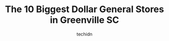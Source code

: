 ---
layout: ampstory
image: https://i0.wp.com/www.depkes.org/wp-content/uploads/2023/06/dollar-general-0-in-greenville-sc-1685967410.jpeg?resize=640,853
author: techidn
featured: false
description: Discover the impressive array of Dollar General options in Greenville SC, where you can find 10 of the largest Dollar General establishments in the area. From renowned classics to hidden gem
title: The 10 Biggest Dollar General Stores in Greenville SC
cover:
   title: The 10 Biggest Dollar General Stores in Greenville SC
   subtitle: Rickpate
   background: https://www.depkes.org/wp-content/uploads/2023/06/dollar-general-0-in-greenville-sc-1685967410.jpeg

pages: 
 - layout: thirds
   top: <h1>#1 Dollar General</h1>
   bottom: "<p>Im DONE going to this store! THIRD time I make a stop to grab someQuick groceries and they lock the doors early! Today 30 minutes, last time over an HOUR! Today the wo</p>"
   background: https://www.depkes.org/wp-content/uploads/2023/06/dollar-general-1-in-greenville-sc-1685967410.jpeg
   backgroundblur: true
 - layout: thirds
   top: <h1>#2 Dollar General</h1>
   bottom: "<p>1817 Cedar Lane Rd, Greenville, SC 29617, United States</p>"
   background: https://www.depkes.org/wp-content/uploads/2023/06/dollar-general-2-in-greenville-sc-1685967411.jpeg
   cta:
      link: https://www.depkes.org/blog/the-10-biggest-dollar-general-stores-in-greenville-sc/
      text: The 10 Biggest Dollar General Stores in Greenville SC
 - layout: thirds
   top: <h1>#3 Dollar General</h1>
   bottom: "<p>2600 Anderson Rd, Greenville, SC 29611, United States</p>"
   background: https://www.depkes.org/wp-content/uploads/2023/06/dollar-general-3-in-greenville-sc-1685967411.jpeg
   cta:
      link: https://www.depkes.org/blog/the-10-biggest-dollar-general-stores-in-greenville-sc/
      text: The 10 Biggest Dollar General Stores in Greenville SC
 - layout: thirds
   top: <h1>#4 Dollar General</h1>
   bottom: "<p>1449 Rutherford Rd, Greenville, SC 29609, United States</p>"
   background: https://images.unsplash.com/photo-1604871000636-074fa5117945?ixlib=rb-4.0.3&ixid=MnwxMjA3fDB8MHxwaG90by1wYWdlfHx8fGVufDB8fHx8&auto=format&fit=crop&w=640&h=853&q=80
   cta:
      link: https://www.depkes.org/blog/the-10-biggest-dollar-general-stores-in-greenville-sc/
      text: The 10 Biggest Dollar General Stores in Greenville SC
 - layout: thirds
   top: <h1>#5 Dollar General</h1>
   bottom: "<p>1014 Wade Hampton Blvd, Greenville, SC 29609, United States</p>"
   background: https://images.unsplash.com/photo-1518640467707-6811f4a6ab73?ixlib=rb-4.0.3&ixid=MnwxMjA3fDB8MHxwaG90by1wYWdlfHx8fGVufDB8fHx8&auto=format&fit=crop&w=640&h=853&q=80
   cta:
      link: https://www.depkes.org/blog/the-10-biggest-dollar-general-stores-in-greenville-sc/
      text: The 10 Biggest Dollar General Stores in Greenville SC
 - layout: thirds
   top: <h1>#6 Dollar General</h1>
   bottom: "<p>401 Brushy Creek Rd, Taylors, SC 29687, United States</p>"
   background: https://images.unsplash.com/photo-1620421680010-0766ff230392?ixlib=rb-4.0.3&ixid=MnwxMjA3fDB8MHxwaG90by1wYWdlfHx8fGVufDB8fHx8&auto=format&fit=crop&w=640&h=853&q=80
   cta:
      link: https://www.depkes.org/blog/the-10-biggest-dollar-general-stores-in-greenville-sc/
      text: The 10 Biggest Dollar General Stores in Greenville SC
 - layout: thirds
   top: <h1>#7 Dollar General</h1>
   bottom: "<p>5922 Augusta Rd, Greenville, SC 29605, United States</p>"
   background: https://images.unsplash.com/photo-1595364397663-fca4f075d796?ixlib=rb-4.0.3&ixid=MnwxMjA3fDB8MHxwaG90by1wYWdlfHx8fGVufDB8fHx8&auto=format&fit=crop&w=640&h=853&q=80
   cta:
      link: https://www.depkes.org/blog/the-10-biggest-dollar-general-stores-in-greenville-sc/
      text: The 10 Biggest Dollar General Stores in Greenville SC
 - layout: thirds
   middle: Continue reading...
   background: https://images.unsplash.com/photo-1533735380053-eb8d0759b24a?ixlib=rb-4.0.3&ixid=MnwxMjA3fDB8MHxwaG90by1wYWdlfHx8fGVufDB8fHx8&auto=format&fit=crop&w=640&h=853&q=80
   cta:
      link: https://www.depkes.org/blog/the-10-biggest-dollar-general-stores-in-greenville-sc/
      text: The 10 Biggest Dollar General Stores in Greenville SC
      
---